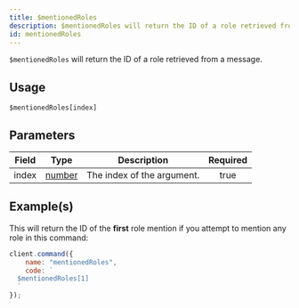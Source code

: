 ```yaml
---
title: $mentionedRoles
description: $mentionedRoles will return the ID of a role retrieved from a message, this works similar as `$mentioned`.
id: mentionedRoles
---
```


`$mentionedRoles` will return the ID of a role retrieved from a message.

## Usage

```aoi
$mentionedRoles[index]
```

## Parameters

| Field | Type                                                                                              | Description                | Required |
| ----- | ------------------------------------------------------------------------------------------------- | -------------------------- | :------: |
| index | [number](https://developer.mozilla.org/en-US/docs/Web/JavaScript/Reference/Global_Objects/Number) | The index of the argument. |   true   |

## Example(s)

This will return the ID of the **first** role mention if you attempt to mention any role in this command:

```javascript
client.command({
    name: "mentionedRoles",
    code: `
  $mentionedRoles[1]
  `
});
```
